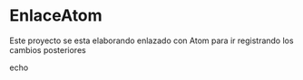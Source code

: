 # EnlaceAtom
Este proyecto se esta elaborando enlazado con Atom para ir registrando los cambios posteriores

echo
